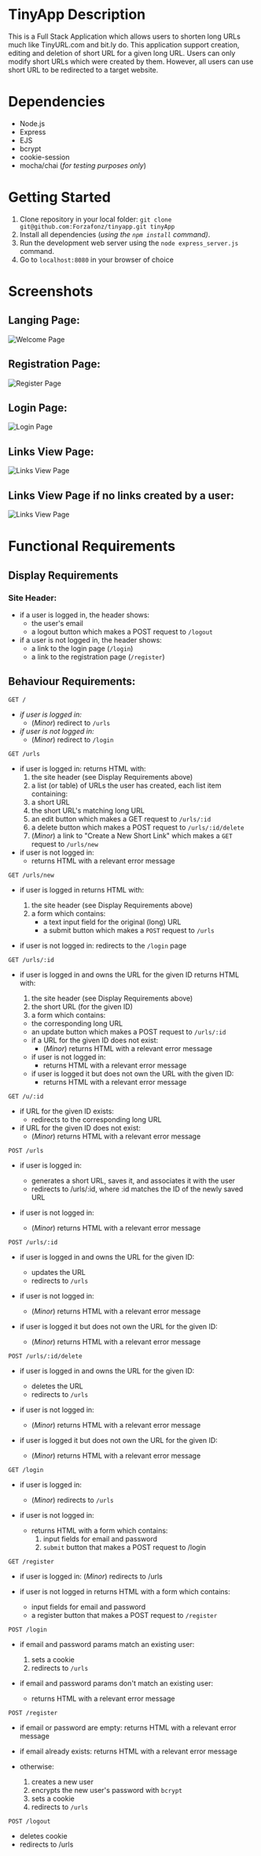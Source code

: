 # TinyApp Description 

This is a Full Stack Application which allows users to shorten long URLs much like TinyURL.com and bit.ly do. This application support creation, editing and deletion of short URL for a given long URL. Users can only modify short URLs which were created by them. However, all users can use short URL to be redirected to a target website. 

# Dependencies

  * Node.js
  * Express
  * EJS
  * bcrypt
  * cookie-session
  * mocha/chai (_for testing purposes only_)

# Getting Started

1. Clone repository in your local folder: `git clone git@github.com:Forzafonz/tinyapp.git tinyApp`
1. Install all dependencies (_using the `npm install` command)_. 
1. Run the development web server using the `node express_server.js` command.
1. Go to `localhost:8080` in your browser of choice

# Screenshots
## Langing Page:
![Welcome Page](/Images/Welcome.png)
## Registration Page:
![Register Page](/Images/Register.png)
## Login Page:
![Login Page](/Images/Login.png)
## Links View Page:
![Links View Page](/Images/Links.png)
## Links View Page if no links created by a user:
![Links View Page](/Images/BlankLinks.png)

# Functional Requirements

## Display Requirements

### Site Header:

* if a user is logged in, the header shows:
  * the user's email
  * a logout button which makes a POST request to ```/logout```
* if a user is not logged in, the header shows:
  * a link to the login page (```/login```)
  * a link to the registration page (```/register```)

## Behaviour Requirements:

```GET /```

* _if user is logged in:_
  * (_Minor_) redirect to ```/urls```
* _if user is not logged in:_
  * (_Minor_) redirect to ```/login```

```GET /urls```

* if user is logged in: returns HTML with:
    1. the site header (see Display Requirements above)
    2. a list (or table) of URLs the user has created, each list item containing:
    3. a short URL
    4. the short URL's matching long URL
    5. an edit button which makes a GET request to ```/urls/:id```
    6. a delete button which makes a POST request to ```/urls/:id/delete```
    7. (_Minor_) a link to "Create a New Short Link" which makes a ```GET``` request to ```/urls/new```
* if user is not logged in:
  * returns HTML with a relevant error message

```GET /urls/new```

  * if user is logged in returns HTML with:
    1. the site header (see Display Requirements above)
    1. a form which contains:
        * a text input field for the original (long) URL
        * a submit button which makes a ```POST``` request to ```/urls```

  * if user is not logged in:
    redirects to the ```/login``` page

```GET /urls/:id```

  * if user is logged in and owns the URL for the given ID returns HTML with:
    1. the site header (see Display Requirements above)
    1. the short URL (for the given ID)
    1. a form which contains:

      * the corresponding long URL
      * an update button which makes a POST request to ```/urls/:id```
      * if a URL for the given ID does not exist:
          * (_Minor_) returns HTML with a relevant error message
      * if user is not logged in:
          * returns HTML with a relevant error message
      * if user is logged it but does not own the URL with the given ID:
          * returns HTML with a relevant error message


```GET /u/:id```

  * if URL for the given ID exists:
    * redirects to the corresponding long URL
  * if URL for the given ID does not exist:
    * (_Minor_) returns HTML with a relevant error message

```POST /urls```

  * if user is logged in:
    * generates a short URL, saves it, and associates it with the user
    * redirects to /urls/:id, where :id matches the ID of the newly saved URL

  * if user is not logged in:
    * (_Minor_) returns HTML with a relevant error message

```POST /urls/:id```


  * if user is logged in and owns the URL for the given ID:
    * updates the URL
    * redirects to ```/urls```

  * if user is not logged in:
    * (_Minor_) returns HTML with a relevant error message
  * if user is logged it but does not own the URL for the given ID:
    * (_Minor_) returns HTML with a relevant error message

```POST /urls/:id/delete```

  * if user is logged in and owns the URL for the given ID:
    * deletes the URL
    * redirects to ```/urls```

  * if user is not logged in:
    * (_Minor_) returns HTML with a relevant error message
  * if user is logged it but does not own the URL for the given ID:
    * (_Minor_) returns HTML with a relevant error message

```GET /login```

  * if user is logged in:
    * (_Minor_) redirects to ```/urls```

  * if user is not logged in:
    * returns HTML with a form which contains:
      1. input fields for email and password
      1. ```submit``` button that makes a POST request to /login

```GET /register```

  * if user is logged in:
    (_Minor_) redirects to /urls

  * if user is not logged in returns HTML with a form which contains:
    * input fields for email and password
    * a register button that makes a POST request to ```/register```

```POST /login```

  * if email and password params match an existing user:
    1. sets a cookie
    2. redirects to ```/urls```

  * if email and password params don't match an existing user:
    * returns HTML with a relevant error message

```POST /register```

  * if email or password are empty: returns HTML with a relevant error message

  * if email already exists: returns HTML with a relevant error message
  * otherwise:
    1. creates a new user
    2. encrypts the new user's password with ```bcrypt```
    3. sets a cookie
    4. redirects to ```/urls```

```POST /logout```

  * deletes cookie
  * redirects to /urls
